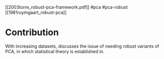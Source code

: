 [[2003torre_robust-pca-framework.pdf]]
#pca #pca-robust
[[1981ruymgaart_robust-pca]]

# Contribution

   With increasing datasets, discusses the issue of needing robust variants of PCA, in which statistical theory is established in. 

